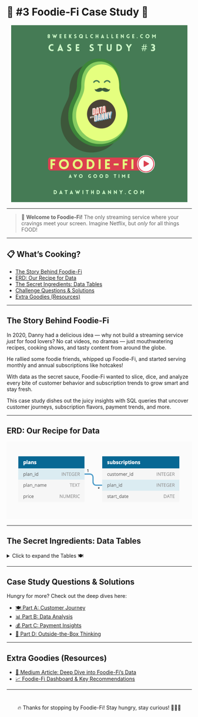 # 🥑 #3 Foodie-Fi Case Study 🥑

<p align="center">
  <img src="https://github.com/Chisomnwa/8-Week-SQL-Challenge-Case-Study--3-Foodie-Fi/blob/main/Images/Foodie-Fi%20Photo.png" alt="Foodie-Fi" width="480" />
</p>

---

> 🍳 **Welcome to Foodie-Fi!** The only streaming service where your cravings meet your screen. Imagine Netflix, but *only* for all things FOOD!  

---

## 📋 What’s Cooking?

- [The Story Behind Foodie-Fi](#the-story-behind-foodie-fi)  
- [ERD: Our Recipe for Data](#erd-our-recipe-for-data)  
- [The Secret Ingredients: Data Tables](#the-secret-ingredients-data-tables)  
- [Challenge Questions & Solutions](#challenge-questions--solutions)  
- [Extra Goodies (Resources)](#extra-goodies-resources)  

---

## The Story Behind Foodie-Fi

In 2020, Danny had a delicious idea — why not build a streaming service *just* for food lovers? No cat videos, no dramas — just mouthwatering recipes, cooking shows, and tasty content from around the globe.

He rallied some foodie friends, whipped up Foodie-Fi, and started serving monthly and annual subscriptions like hotcakes!

With data as the secret sauce, Foodie-Fi wanted to slice, dice, and analyze every bite of customer behavior and subscription trends to grow smart and stay fresh.

This case study dishes out the juicy insights with SQL queries that uncover customer journeys, subscription flavors, payment trends, and more.

---

## ERD: Our Recipe for Data

<p align="center">
  <img src="https://github.com/Chisomnwa/8-Week-SQL-Challenge-Case-Study--3-Foodie-Fi/blob/main/Images/ERD.png" alt="Entity Relationship Diagram" width="600" />
</p>

---

## The Secret Ingredients: Data Tables

<details>
  <summary>Click to expand the Tables 🍽️</summary>

### plans Table

| plan_id | plan_name     | price  |
|---------|---------------|--------|
| 0       | trial         | $0     |
| 1       | basic monthly | $9.90  |
| 2       | pro monthly   | $19.90 |
| 3       | pro annual    | $199   |
| 4       | churn         | NULL   |

### subscriptions Table (sample)

| customer_id | plan_id | start_date |
|-------------|---------|------------|
| 1           | 0       | 2020-08-01 |
| 1           | 1       | 2020-08-08 |
| 2           | 0       | 2020-09-20 |
| 2           | 3       | 2020-09-27 |
| ...         | ...     | ...        |

</details>

---

## Case Study Questions & Solutions

Hungry for more? Check out the deep dives here:

- [🍽️ Part A: Customer Journey](https://github.com/Priyanka-L-K/Case-Study-3-Foodie-Fi/blob/main/A.%20Customer%20Journey.md)  
- [📊 Part B: Data Analysis](https://github.com/Priyanka-L-K/Case-Study-3-Foodie-Fi/blob/main/B.%20Data%20Analysis%20Questions.md)  
- [💰 Part C: Payment Insights](https://github.com/Priyanka-L-K/Case-Study-3-Foodie-Fi/blob/main/C.%20Challenge%20Payment%20Question.md)  
- [🚀 Part D: Outside-the-Box Thinking](https://github.com/Priyanka-L-K/Case-Study-3-Foodie-Fi/blob/main/D.%20Outside%20The%20Box%20Questions.md)  

---

## Extra Goodies (Resources)

- [🍔 Medium Article: Deep Dive into Foodie-Fi’s Data]()  
- [📈 Foodie-Fi Dashboard & Key Recommendations]()  

---

<p align="center" style="margin-top: 40px;">  
🔥 Thanks for stopping by Foodie-Fi! Stay hungry, stay curious! 🙌🥰😎  
</p>

